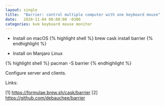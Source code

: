 ```yaml
---
layout: single
title:  "Barrier: control multiple computer with one keyboard mouse"
date:   2020-11-04 00:00:00 -0300
categories: kvm keyboard mouse monitor
---
```


- Install on macOS
{% highlight shell %}
brew cask install barrier
{% endhighlight %}

- Install on Manjaro Linux

{% highlight shell %}
pacman -S barrier
{% endhighlight %}

Configure server and clients. 


Links:

[1] https://formulae.brew.sh/cask/barrier
[2] https://github.com/debauchee/barrier
